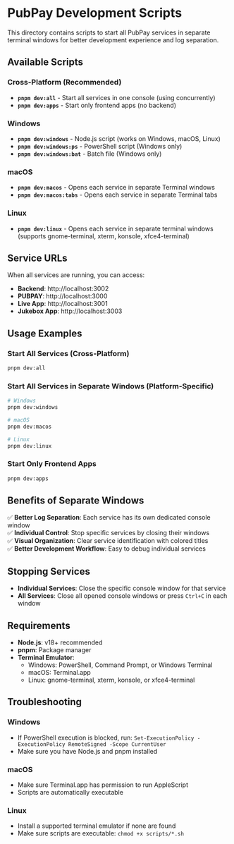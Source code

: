 # PubPay Development Scripts

This directory contains scripts to start all PubPay services in separate terminal windows for better development experience and log separation.

## Available Scripts

### Cross-Platform (Recommended)

- **`pnpm dev:all`** - Start all services in one console (using concurrently)
- **`pnpm dev:apps`** - Start only frontend apps (no backend)

### Windows

- **`pnpm dev:windows`** - Node.js script (works on Windows, macOS, Linux)
- **`pnpm dev:windows:ps`** - PowerShell script (Windows only)
- **`pnpm dev:windows:bat`** - Batch file (Windows only)

### macOS

- **`pnpm dev:macos`** - Opens each service in separate Terminal windows
- **`pnpm dev:macos:tabs`** - Opens each service in separate Terminal tabs

### Linux

- **`pnpm dev:linux`** - Opens each service in separate terminal windows (supports gnome-terminal, xterm, konsole, xfce4-terminal)

## Service URLs

When all services are running, you can access:

- **Backend**: http://localhost:3002
- **PUBPAY**: http://localhost:3000
- **Live App**: http://localhost:3001
- **Jukebox App**: http://localhost:3003

## Usage Examples

### Start All Services (Cross-Platform)

```bash
pnpm dev:all
```

### Start All Services in Separate Windows (Platform-Specific)

```bash
# Windows
pnpm dev:windows

# macOS
pnpm dev:macos

# Linux
pnpm dev:linux
```

### Start Only Frontend Apps

```bash
pnpm dev:apps
```

## Benefits of Separate Windows

✅ **Better Log Separation**: Each service has its own dedicated console window  
✅ **Individual Control**: Stop specific services by closing their windows  
✅ **Visual Organization**: Clear service identification with colored titles  
✅ **Better Development Workflow**: Easy to debug individual services

## Stopping Services

- **Individual Services**: Close the specific console window for that service
- **All Services**: Close all opened console windows or press `Ctrl+C` in each window

## Requirements

- **Node.js**: v18+ recommended
- **pnpm**: Package manager
- **Terminal Emulator**:
  - Windows: PowerShell, Command Prompt, or Windows Terminal
  - macOS: Terminal.app
  - Linux: gnome-terminal, xterm, konsole, or xfce4-terminal

## Troubleshooting

### Windows

- If PowerShell execution is blocked, run: `Set-ExecutionPolicy -ExecutionPolicy RemoteSigned -Scope CurrentUser`
- Make sure you have Node.js and pnpm installed

### macOS

- Make sure Terminal.app has permission to run AppleScript
- Scripts are automatically executable

### Linux

- Install a supported terminal emulator if none are found
- Make sure scripts are executable: `chmod +x scripts/*.sh`
